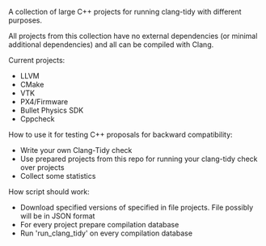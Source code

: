 A collection of large C++ projects for running clang-tidy with different purposes.

All projects from this collection have no external dependencies (or minimal additional dependencies) and all can be compiled with Clang.

Current projects:
* LLVM
* CMake
* VTK
* PX4/Firmware
* Bullet Physics SDK
* Cppcheck

How to use it for testing C++ proposals for backward compatibility:
* Write your own Clang-Tidy check
* Use prepared projects from this repo for running your clang-tidy check over projects
* Collect some statistics

How script should work:
* Download specified versions of specified in file projects. File possibly will be in JSON format
* For every project prepare compilation database
* Run 'run_clang_tidy' on every compilation database

